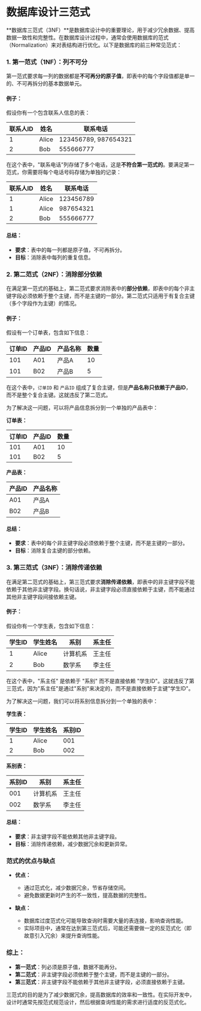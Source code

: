 # 数据库设计三范式

**数据库三范式（3NF）**是数据库设计中的重要理论，用于减少冗余数据、提高数据一致性和完整性。在数据库设计过程中，通常会使用数据库的范式（Normalization）来对表结构进行优化。以下是数据库的前三种常见范式：

### 1. **第一范式（1NF）：列不可分**
第一范式要求每一列的数据都是**不可再分的原子值**，即表中的每个字段值都是单一的、不可再拆分的基本数据单元。

#### 例子：
假设你有一个包含联系人信息的表：

| 联系人ID | 姓名    | 联系电话                 |
|-------|-------|----------------------|
| 1     | Alice | 123456789, 987654321 |
| 2     | Bob   | 555666777            |

在这个表中，"联系电话"列存储了多个电话，这是**不符合第一范式的**。要满足第一范式，你需要将每个电话号码存储为单独的记录：

| 联系人ID | 姓名    | 联系电话      |
|-------|-------|-----------|
| 1     | Alice | 123456789 |
| 1     | Alice | 987654321 |
| 2     | Bob   | 555666777 |

#### 总结：
- **要求**：表中的每一列都是原子值，不可再拆分。
- **目标**：消除表中每列的重复信息。

### 2. **第二范式（2NF）：消除部分依赖**
在满足第一范式的基础上，第二范式要求消除表中的**部分依赖**，即表中的每个非主键字段必须依赖于整个主键，而不是主键的一部分。第二范式只适用于有复合主键（多个字段作为主键）的情况。

#### 例子：
假设有一个订单表，包含如下信息：

| 订单ID | 产品ID | 产品名称 | 数量 |
|------|------|------|----|
| 101  | A01  | 产品A  | 10 |
| 101  | B02  | 产品B  | 5  |

在这个表中，`订单ID` 和 `产品ID` 组成了复合主键，但是**产品名称只依赖于产品ID**，而不是整个复合主键。这就违反了第二范式。

为了解决这一问题，可以将产品信息拆分到一个单独的产品表中：

**订单表：**

| 订单ID | 产品ID | 数量 |
|------|------|----|
| 101  | A01  | 10 |
| 101  | B02  | 5  |

**产品表：**

| 产品ID | 产品名称 |
|------|------|
| A01  | 产品A  |
| B02  | 产品B  |

#### 总结：
- **要求**：表中的每个非主键字段必须依赖于整个主键，而不是主键的一部分。
- **目标**：消除复合主键的部分依赖。

### 3. **第三范式（3NF）：消除传递依赖**
在满足第二范式的基础上，第三范式要求**消除传递依赖**，即表中的非主键字段不能依赖于其他非主键字段。换句话说，非主键字段必须直接依赖于主键，而不能通过其他非主键字段间接依赖主键。

#### 例子：
假设你有一个学生表，包含如下信息：

| 学生ID | 学生姓名  | 系别   | 系主任 |
|------|-------|------|-----|
| 1    | Alice | 计算机系 | 王主任 |
| 2    | Bob   | 数学系  | 李主任 |

在这个表中，"系主任" 是依赖于 "系别" 而不是直接依赖 "学生ID"。这就违反了第三范式，因为"系主任"是通过"系别"来决定的，而不是直接依赖于主键"学生ID"。

为了解决这一问题，我们可以将系别信息拆分到一个单独的表中：

**学生表：**

| 学生ID | 学生姓名  | 系别ID |
|------|-------|------|
| 1    | Alice | 001  |
| 2    | Bob   | 002  |

**系别表：**

| 系别ID | 系别   | 系主任 |
|------|------|-----|
| 001  | 计算机系 | 王主任 |
| 002  | 数学系  | 李主任 |

#### 总结：
- **要求**：非主键字段不能依赖其他非主键字段。
- **目标**：消除传递依赖，减少数据冗余和更新异常。

### 范式的优点与缺点
- **优点：**
    - 通过范式化，减少数据冗余，节省存储空间。
    - 避免数据更新时产生的不一致性，提高数据的完整性。

- **缺点：**
    - 数据库过度范式化可能导致查询时需要大量的表连接，影响查询性能。
    - 实际项目中，通常在达到第三范式后，可能还需要做一定的反范式化（即故意引入冗余）来提升查询性能。

### 综上：
- **第一范式**：列必须是原子值，数据不能再分。
- **第二范式**：非主键字段必须依赖于整个主键，而不是主键的一部分。
- **第三范式**：非主键字段不能依赖于其他非主键字段，必须直接依赖于主键。

三范式的目的是为了减少数据冗余，提高数据库的效率和一致性。在实际开发中，设计时通常先按范式规范设计，然后根据查询性能的需求进行适度的反范式化。